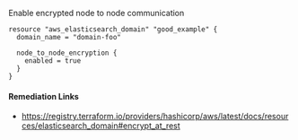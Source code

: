 
Enable encrypted node to node communication

```hcl
resource "aws_elasticsearch_domain" "good_example" {
  domain_name = "domain-foo"

  node_to_node_encryption {
    enabled = true
  }
}
```

#### Remediation Links
 - https://registry.terraform.io/providers/hashicorp/aws/latest/docs/resources/elasticsearch_domain#encrypt_at_rest

